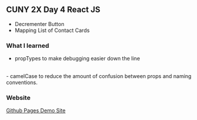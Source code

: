 ## CUNY 2X Day 4 React JS

- Decrementer Button <br>
- Mapping List of Contact Cards

### What I learned

- propTypes to make debugging easier down the line
<br>
- camelCase to reduce the amount of confusion between props and naming conventions.

### Website
[Github Pages Demo Site](https://karkay.github.io/cuny2x/)



